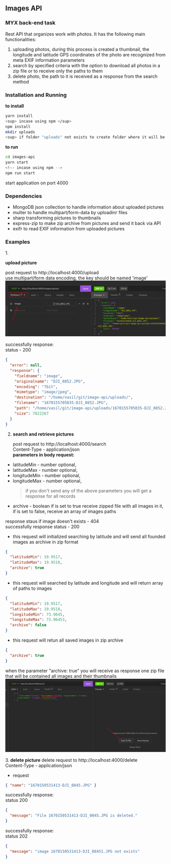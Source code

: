 ## Images API

### MYX back-end task

Rest API that organizes work with photos. It has the following main functionalities:

1. uploading photos, during this process is created a thumbnail, the longitude and latitude GPS coordinates of the photo are recognized from meta EXIF information parameters
2. search by specified criteria with the option to download all photos in a zip file or to receive only the paths to them
3. delete photo, the path to it is received as a response from the search method

### Installation and Running

<b>to install</b>

```bash
yarn install
<sup> incase using npm </sup>
npm install
mkdir uploads
<sup> if folder "uploads" not exists to create folder where it will be saved all uploaded pictures </sup>
```

<b>to run </b>

```bash
cd images-api
yarn start
<!-- incase using npm -->
npm run start
```

start application on port 4000

### Dependencies

- MongoDB json collection to handle information about uploaded pictures
- multer to handle multipart/form-data by uploadinг files
- sharp transforming pictures to thumbnails
- express-zip to make zip archive from pictures and send it back via API
- exifr to read EXIF information from uploaded pictures

### Examples

1.<p><b> upload picture</b></p>
post request to http://localhost:4000/upload <br>
use multipart/form data encoding, the key should be named 'image' <br>
![insomnia](screen-upload.png)

successfully response: <br>
status - 200

```json
{
  "error": null,
  "response": {
    "fieldname": "image",
    "originalname": "DJI_0852.JPG",
    "encoding": "7bit",
    "mimetype": "image/jpeg",
    "destination": "/home/vasil/git/image-api/uploads/",
    "filename": "1670155705035-DJI_0852.JPG",
    "path": "/home/vasil/git/image-api/uploads/1670155705035-DJI_0852.JPG",
    "size": 7822267
  }
}
```
2. <p><b>search and retrieve pictures</b></p>
   post request to http://localhost:4000/search <br>
   Content-Type - application/json <br>
   <b>parameters in body request:</b> <br>

- latitudeMin - number optional,
- latitudeMax - number optional,
- longitudeMin - number optional,
- longitudeMax - number optional,
  > if you don't send any of the above parameters you will get a response for all records
- archive - boolean if is set to true receive zipped file with all images in it, if is set to false, receive an array of images paths

response staus if image doesn't exists - 404 <br>
successfully response status - 200

- this request will initialized searching by latitude and will send all founded images as archive in zip format

```json
{
  "latitudeMin": 19.9517,
  "latitudeMax": 19.9518,
  "archive": true
}
```

- this request will searched by latitude and longitude and will return array of paths to images

```json
{
  "latitudeMin": 19.9517,
  "latitudeMax": 19.9518,
  "longitudeMin": 73.9645,
  "longitudeMax": 73.96453,
  "archive": false
}
```

- this request will retun all saved images in zip archive

```json
{
  "archive": true
}
```
when the parameter "archive: true" you will receive as response one zip file that will be contained all images and their thumbnails 
![insomnia](screen-download.png)

3.<b> delete picture</b>
delete request to http://localhost:4000/delete <br>
Content-Type - application/json <br>

- request

```json
{ "name": "1670150531413-DJI_0845.JPG" }
```

successfully response: <br>
status 200

```json
{
  "message": "File 1670150531413-DJI_0845.JPG is deleted."
}
```

successfully response: <br>
status 202

```json
{
  "message": "image 1670150531413-DJI_08451.JPG not exists"
}
```

